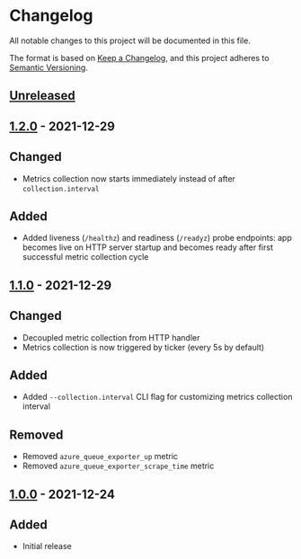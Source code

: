 # Changelog

All notable changes to this project will be documented in this file.

The format is based on [Keep a Changelog](https://keepachangelog.com/en/1.0.0/),
and this project adheres to [Semantic Versioning](https://semver.org/spec/v2.0.0.html).

## [Unreleased]

## [1.2.0] - 2021-12-29

## Changed

- Metrics collection now starts immediately instead of after `collection.interval`

## Added

- Added liveness (`/healthz`) and readiness (`/readyz`) probe endpoints: app becomes live on HTTP server startup and becomes ready after first successful metric collection cycle

## [1.1.0] - 2021-12-29

## Changed

- Decoupled metric collection from HTTP handler
- Metrics collection is now triggered by ticker (every 5s by default)

## Added

- Added `--collection.interval` CLI flag for customizing metrics collection interval

## Removed

- Removed `azure_queue_exporter_up` metric
- Removed `azure_queue_exporter_scrape_time` metric

## [1.0.0] - 2021-12-24

## Added

- Initial release

[unreleased]: https://github.com/youscan/azure_storage_queue_exporter/compare/v1.2.0...HEAD
[1.2.0]: https://github.com/youscan/azure_storage_queue_exporter/compare/v1.1.0...v1.2.0
[1.1.0]: https://github.com/youscan/azure_storage_queue_exporter/compare/v1.0.0...v1.1.0
[1.0.0]: https://github.com/youscan/azure_storage_queue_exporter/compare/02d1ad2...v1.0.0
